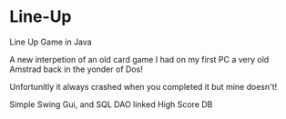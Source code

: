 Line-Up
=======

Line Up Game in Java

A new interpetion of an old card game I had on my first PC a very old Amstrad back in the yonder of Dos! 

Unfortunitly it always crashed when you completed it but mine doesn't!

Simple Swing Gui, and SQL DAO linked High Score DB

